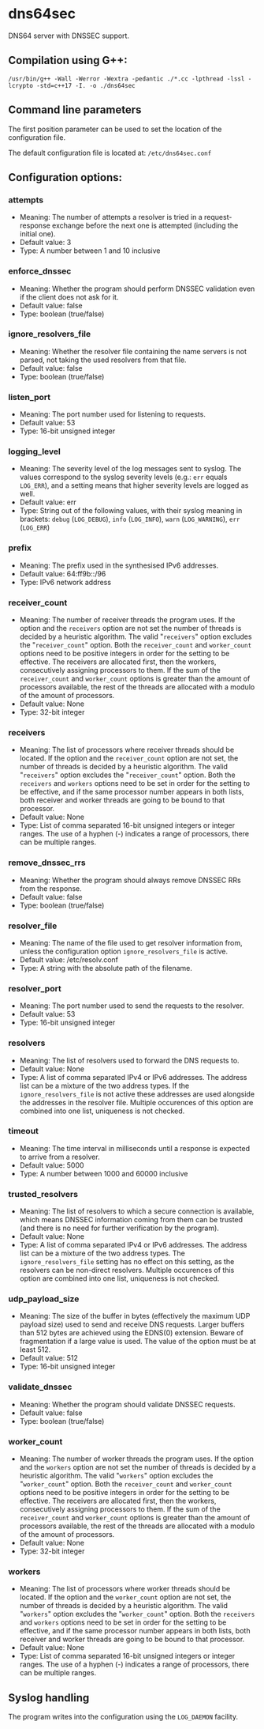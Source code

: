 # dns64sec

DNS64 server with DNSSEC support.

## Compilation using G++:

```
/usr/bin/g++ -Wall -Werror -Wextra -pedantic ./*.cc -lpthread -lssl -lcrypto -std=c++17 -I. -o ./dns64sec
```

## Command line parameters

The first position parameter can be used to set the location of the configuration file.

The default configuration file is located at: ```/etc/dns64sec.conf```

## Configuration options:

### attempts

- Meaning: The number of attempts a resolver is tried in a request-response exchange before the next one is attempted (including the initial one).
- Default value: 3
- Type: A number between 1 and 10 inclusive

### enforce_dnssec

- Meaning: Whether the program should perform DNSSEC validation even if the client does not ask for it.
- Default value: false
- Type: boolean (true/false)

### ignore_resolvers_file

- Meaning: Whether the resolver file containing the name servers is not parsed, not taking the used resolvers from that file.
- Default value: false
- Type: boolean (true/false)

### listen_port

- Meaning: The port number used for listening to requests.
- Default value: 53
- Type: 16-bit unsigned integer

### logging_level

- Meaning: The severity level of the log messages sent to syslog. The values correspond to the syslog severity levels (e.g.: ```err``` equals ```LOG_ERR```), and a setting means that higher severity levels are logged as well.
- Default value: err
- Type: String out of the following values, with their syslog meaning in brackets: ```debug``` (```LOG_DEBUG```), ```info``` (```LOG_INFO```), ```warn``` (```LOG_WARNING```), ```err``` (```LOG_ERR```)

### prefix

- Meaning: The prefix used in the synthesised IPv6 addresses.
- Default value: 64:ff9b::/96
- Type: IPv6 network address

### receiver_count

- Meaning: The number of receiver threads the program uses. If the option and the ```receivers``` option are not set the number of threads is decided by a heuristic algorithm. The valid "```receivers```" option excludes the "```receiver_count```" option. Both the ```receiver_count``` and ```worker_count``` options need to be positive integers in order for the setting to be effective. The receivers are allocated first, then the workers, consecutively assigning processors to them. If the sum of the ```receiver_count``` and ```worker_count``` options is greater than the amount of processors available, the rest of the threads are allocated with a modulo of the amount of processors.
- Default value: None
- Type: 32-bit integer

### receivers

- Meaning: The list of processors where receiver threads should be located. If the option and the ```receiver_count``` option are not set, the number of threads is decided by a heuristic algorithm. The valid "```receivers```" option excludes the "```receiver_count```" option. Both the ```receivers``` and ```workers``` options need to be set in order for the setting to be effective, and if the same processor number appears in both lists, both receiver and worker threads are going to be bound to that processor.
- Default value: None
- Type: List of comma separated 16-bit unsigned integers or integer ranges. The use of a hyphen (-) indicates a range of processors, there can be multiple ranges.

### remove_dnssec_rrs

- Meaning: Whether the program should always remove DNSSEC RRs from the response.
- Default value: false
- Type: boolean (true/false)

### resolver_file

- Meaning: The name of the file used to get resolver information from, unless the configuration option ```ignore_resolvers_file``` is active.
- Default value: /etc/resolv.conf
- Type: A string with the absolute path of the filename.

### resolver_port

- Meaning: The port number used to send the requests to the resolver.
- Default value: 53
- Type: 16-bit unsigned integer

### resolvers

- Meaning: The list of resolvers used to forward the DNS requests to.
- Default value: None
- Type: A list of comma separated IPv4 or IPv6 addresses. The address list can be a mixture of the two address types. If the ```ignore_resolvers_file``` is not active these addresses are used alongside the addresses in the resolver file. Multiple occurences of this option are combined into one list, uniqueness is not checked.

### timeout

- Meaning: The time interval in milliseconds until a response is expected to arrive from a resolver.
- Default value: 5000
- Type: A number between 1000 and 60000 inclusive

### trusted_resolvers

- Meaning: The list of resolvers to which a secure connection is available, which means DNSSEC information coming from them can be trusted (and there is no need for further verification by the program).
- Default value: None
- Type: A list of comma separated IPv4 or IPv6 addresses. The address list can be a mixture of the two address types. The ```ignore_resolvers_file``` setting has no effect on this setting, as the resolvers can be non-direct resolvers. Multiple occurences of this option are combined into one list, uniqueness is not checked.

### udp_payload_size

- Meaning: The size of the buffer in bytes (effectively the maximum UDP payload size) used to send and receive DNS requests. Larger buffers than 512 bytes are achieved using the EDNS(0) extension. Beware of fragmentation if a large value is used. The value of the option must be at least 512.
- Default value: 512
- Type: 16-bit unsigned integer

### validate_dnssec

- Meaning: Whether the program should validate DNSSEC requests.
- Default value: false
- Type: boolean (true/false)

### worker_count

- Meaning: The number of worker threads the program uses. If the option and the ```workers``` option are not set the number of threads is decided by a heuristic algorithm. The valid "```workers```" option excludes the "```worker_count```" option. Both the ```receiver_count``` and ```worker_count``` options need to be positive integers in order for the setting to be effective. The receivers are allocated first, then the workers, consecutively assigning processors to them. If the sum of the ```receiver_count``` and ```worker_count``` options is greater than the amount of processors available, the rest of the threads are allocated with a modulo of the amount of processors.
- Default value: None
- Type: 32-bit integer

### workers

- Meaning: The list of processors where worker threads should be located. If the option and the ```worker_count``` option are not set, the number of threads is decided by a heuristic algorithm. The valid "```workers```" option excludes the "```worker_count```" option. Both the ```receivers``` and ```workers``` options need to be set in order for the setting to be effective, and if the same processor number appears in both lists, both receiver and worker threads are going to be bound to that processor.
- Default value: None
- Type: List of comma separated 16-bit unsigned integers or integer ranges. The use of a hyphen (-) indicates a range of processors, there can be multiple ranges.

## Syslog handling

The program writes into the configuration using the ```LOG_DAEMON``` facility.
